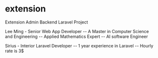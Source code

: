 # extension
Extension Admin Backend Laravel Project

Lee Ming - Senior Web App Developer
  -- A Master in Computer Science and Engineering
  -- Applied Mathematics Expert
  -- AI software Engineer

Sirius - Interior Laravel Developer
  -- 1 year experience in Laravel
  -- Hourly rate is 3$
